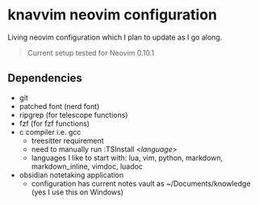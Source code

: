 # knavvim neovim configuration

Living neovim configuration which I plan to update as I go along.

> Current setup tested for Neovim 0.10.1

## Dependencies

- git
- patched font (nerd font)
- ripgrep (for telescope functions)
- fzf (for fzf functions)
- c compiler i.e. gcc
    - treesitter requirement
    - need to manually run :TSInstall <*language*> 
    - languages I like to start with: lua, vim, python, markdown, markdown_inline, vimdoc, luadoc
- obsidian notetaking application
    - configuration has current notes vault as ~/Documents/knowledge (yes I use this on Windows)


